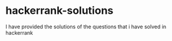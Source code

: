 # hackerrank-solutions
I have provided the solutions of the questions that i have solved in hackerrank
